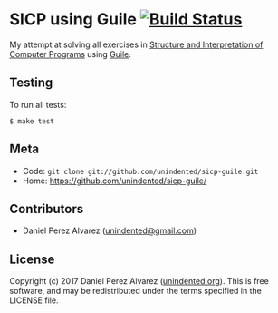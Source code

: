 # SICP using Guile [![Build Status](https://img.shields.io/travis/unindented/sicp-guile.svg)](http://travis-ci.org/unindented/sicp-guile)

My attempt at solving all exercises in [Structure and Interpretation of Computer Programs](https://mitpress.mit.edu/sicp/) using [Guile](https://www.gnu.org/software/guile/).


## Testing

To run all tests:

```
$ make test
```


## Meta

* Code: `git clone git://github.com/unindented/sicp-guile.git`
* Home: <https://github.com/unindented/sicp-guile/>


## Contributors

* Daniel Perez Alvarez ([unindented@gmail.com](mailto:unindented@gmail.com))


## License

Copyright (c) 2017 Daniel Perez Alvarez ([unindented.org](https://unindented.org/)). This is free software, and may be redistributed under the terms specified in the LICENSE file.
